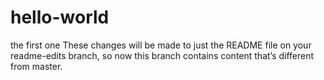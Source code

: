 # hello-world
the first one
These changes will be made to just the README file on your readme-edits branch, so now this branch contains content that’s different from master.
